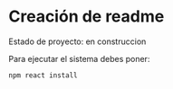 <h1>Creación de readme</h1>

Estado de proyecto: en construccion

Para ejecutar el sistema debes poner:

```npm react install```
